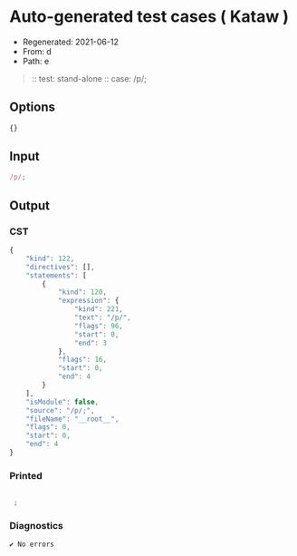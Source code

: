 # Auto-generated test cases ( Kataw )
- Regenerated: 2021-06-12
- From: d
- Path: e
> :: test: stand-alone
> :: case: /p/;
## Options

`````js
{}
`````
## Input

`````js
/p/;
`````
## Output

### CST

```javascript
{
    "kind": 122,
    "directives": [],
    "statements": [
        {
            "kind": 120,
            "expression": {
                "kind": 221,
                "text": "/p/",
                "flags": 96,
                "start": 0,
                "end": 3
            },
            "flags": 16,
            "start": 0,
            "end": 4
        }
    ],
    "isModule": false,
    "source": "/p/;",
    "fileName": "__root__",
    "flags": 0,
    "start": 0,
    "end": 4
}
```

### Printed

```javascript

 ; 
```

### Diagnostics

```javascript
✔ No errors
```

